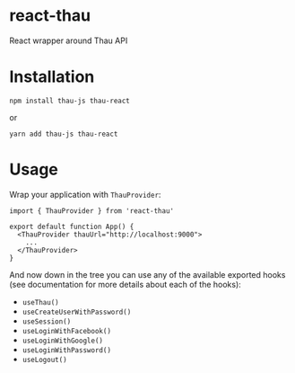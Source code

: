 # react-thau

React wrapper around Thau API

# Installation
```
npm install thau-js thau-react
```

or

```
yarn add thau-js thau-react
```

# Usage

Wrap your application with `ThauProvider`:

```tsx
import { ThauProvider } from 'react-thau'

export default function App() {
  <ThauProvider thauUrl="http://localhost:9000">
    ...
  </ThauProvider>
}
```

And now down in the tree you can use any of the available exported hooks (see documentation for more details about each of the hooks):
* `useThau()`
* `useCreateUserWithPassword()`
* `useSession()`
* `useLoginWithFacebook()`
* `useLoginWithGoogle()`
* `useLoginWithPassword()`
* `useLogout()`

